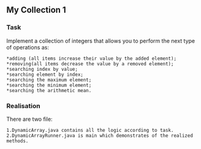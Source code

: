 ## My Collection 1
### Task
Implement a collection of integers that allows you to perform the next type of operations as:

    *adding (all items increase their value by the added element);
    *removing(all items decrease the value by a removed element);
    *searching index by value;
    *searching element by index;
    *searching the maximum element;
    *searching the minimum element;
    *searching the arithmetic mean.

### Realisation
There are two file:

    1.DynamicArray.java contains all the logic according to task.
    2.DynamicArrayRunner.java is main which demonstrates of the realized methods. 
